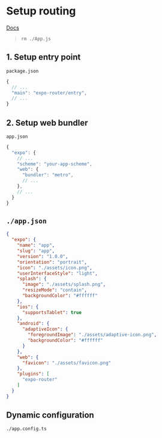 # Setup routing
[Docs](https://docs.expo.dev/develop/file-based-routing/)

> `rm ./App.js`


## 1. Setup entry point
`package.json`
```js
{
  // ...
  "main": "expo-router/entry",
  // ...
}
```


## 2. Setup web bundler
`app.json`
```js
{
  "expo": {
    // ...
    "scheme": "your-app-scheme",
    "web": {
      "bundler": "metro",
      // ...
    },
    // ...
  }
}
```



## `./app.json`
```json
{
  "expo": {
    "name": "app",
    "slug": "app",
    "version": "1.0.0",
    "orientation": "portrait",
    "icon": "./assets/icon.png",
    "userInterfaceStyle": "light",
    "splash": {
      "image": "./assets/splash.png",
      "resizeMode": "contain",
      "backgroundColor": "#ffffff"
    },
    "ios": {
      "supportsTablet": true
    },
    "android": {
      "adaptiveIcon": {
        "foregroundImage": "./assets/adaptive-icon.png",
        "backgroundColor": "#ffffff"
      }
    },
    "web": {
      "favicon": "./assets/favicon.png"
    },
    "plugins": [
      "expo-router"
    ]
  }
}
```


## Dynamic configuration
`./app.config.ts`
```js

```
